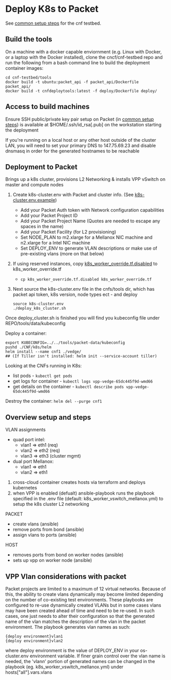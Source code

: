 # Deploy K8s to Packet

See [common setup steps](steps_to_deploy_testbed.mkd#common-steps) for the cnf testbed.

## Build the tools

On a machine with a docker capable enviornment (e.g. Linux with Docker, or a laptop with the Docker installed), clone the cncf/cnf-testbed repo and run the following from a bash command line to build the deployment container images:

```
cd cnf-testbed/tools
docker build -t ubuntu:packet_api -f packet_api/Dockerfile  packet_api/
docker build -t cnfdeploytools:latest -f deploy/Dockerfile deploy/
```

## Access to build machines

Ensure SSH public/private key pair setup on Packet (in [common setup steps](steps_to_deploy_testbed.mkd#common-steps)) is available at $HOME/.ssh/id_rsa[.pub] on the workstation starting the deployment

If you're running on a local host or any other host outside of the cluster LAN, you will need to set your primary DNS to 147.75.69.23 and disable dnsmasq in order for the generated hostnames to be reachable 

## Deployment to Packet

Brings up a k8s cluster, provisions L2 Networking & installs VPP vSwitch on master and compute nodes

1. Create k8s-cluster.env with Packet and cluster info.  (See [k8s-cluster.env.example](tools/k8s-cluster.env.example))
   * Add your Packet Auth token with Network configuration capabilities
   * Add your Packet Project ID
   * Add your Packet Project Name (Quotes are needed to escape any spaces in the name)
   * Add your Packet Facility (for L2 provisioning)
   * Set NODE_PLAN to m2.xlarge for a Mellanox NIC machine and n2.xlarge for a Intel NIC machine
   * Set DEPLOY_ENV to generate VLAN descriptions or make use of pre-existing vlans (more on that below)
2. If using reserved instances, copy [k8s_worker_override.tf.disabled](tools/k8s_worker_override.tf.disabled) to k8s_worker_override.tf
    * `cp k8s_worker_override.tf.disabled k8s_worker_override.tf`
3. Next source the k8s-cluster.env file in the cnfs/tools dir, which has packet api token, k8s version, node types ect - and deploy


    ```
    source k8s-cluster.env
    ./deploy_k8s_cluster.sh
    ```

Once deploy_cluster.sh is finished you will find you kubeconfig file under REPO/tools/data/kubeconfig

Deploy a container:
```
export KUBECONFIG=../../tools/packet-data/kubeconfig
pushd ./CNF/k8s/helm
helm install --name cnf1 ./vedge/
## (If Tiller isn't installed: helm init --service-account tiller)
```

Looking at the CNFs running in K8s:
- list pods - `kubectl get pods`
- get logs for container - `kubectl logs vpp-vedge-65dc445f9d-wmd66`
- get details on the container - `kubectl describe pods vpp-vedge-65dc445f9d-wmd66`

Destroy the container: `helm del --purge cnf1`



## Overview setup and steps

VLAN assignments
* quad port intel: 
  * vlan1 => eth1 (req)
  * vlan2 => eth2 (req)
  * vlan3 => eth3 (cluster mgmt)
* dual port Mellanox:
  * vlan1 => eth1
  * vlan2 => eth1


1. cross-cloud container creates hosts via terraform and deploys kubernetes
2. when VPP is enabled (defualt) ansible-playbook runs the playbook specified in the .env file (default: k8s_worker_vswitch_mellanox.yml) to setup the k8s cluster L2 networking

PACKET
  - create vlans (ansible)
  - remove ports from bond (ansible)
  - assign vlans to ports (ansible)

HOST
  - removes ports from bond on worker nodes (ansible)
  - sets up vpp on worker node (ansible)

## VPP Vlan considerations with packet

Packet projects are limited to a maximum of 12 virtual networks. Because of this, the ability to create vlans dynamically may become limited depending on the number of co-existing test environments. These playbooks are configured to re-use dynamically created VLANs but in some cases vlans may have been created ahead of time and need to be re-used. In such cases, one just needs to alter their configuration so that the generated name of the vlan matches the description of the vlan in the packet environment. The playbook generates vlan names as such:

```
{deploy environment}vlan1
{deploy environment}vlan2
```

where deploy environment is the value of DEPLOY_ENV in your os-cluster.env environment variable. If finer grain control over the vlan name is needed, the 'vlan*n*' portion of generated names can be changed in the playbook (eg. k8s_worker_vswitch_mellanox.yml) under hosts["all"].vars.vlans
